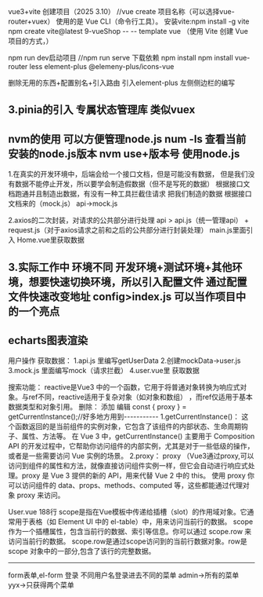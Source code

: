 
vue3+vite
创建项目（2025 3.10）
//vue create 项目名称（可以选择vue-router+vuex） 使用的是 Vue CLI（命令行工具）。
安装vite:npm install -g vite
npm create vite@latest 9-vueShop -- -- template vue  （使用 Vite 创建 Vue 项目的方式，）

npm run dev启动项目
//npm run serve
下载依赖
npm install
npm install vue-router less element-plus @elemeny-plus/icons-vue

删除无用的东西+配置别名+引入路由
引入element-plus 
左侧侧边栏的编写

3.pinia的引入
专属状态管理库
类似vuex
----------------------------------
nvm的使用 可以方便管理node.js
num -ls         查看当前安装的node.js版本
nvm use+版本号  使用node.js 
------------------------------------------------------------
1.在真实的开发环境中，后端会给一个接口文档，但是可能没有数据，
但是我们没有数据不能停止开发，所以要学会制造假数据（但不是写死的数据）
根据接口文档跑通并且制造出数据，有没有一种工具拦截住请求 把我们制造的数据 根据接口文档来的（mock.js）
api->mock.js

2.axios的二次封装，对请求的公共部分进行处理
api > api.js（统一管理api） + request.js（对于axios请求之前和之后的公共部分进行封装处理）
main.js里面引入
Home.vue里获取数据

3.实际工作中 环境不同 开发环境+测试环境+其他环境，想要快速切换环境，所以引入配置文件
通过配置文件快速改变地址
config>index.js
可以当作项目中的一个亮点
--------------------------------------------
echarts图表渲染
--------------------------------------------
用户操作
获取数据：
1.api.js 里编写getUserData
2.创建mockData->user.js
3.mock.js 里面编写mock（请求拦截）
4.user.vue里 获取数据

搜索功能：
reactive是Vue3 中的一个函数，它用于将普通对象转换为响应式对象。与ref不同，reactive适用于复杂对象（如对象和数组）
，而ref仅适用于基本数据类型和对象引用。
删除：
添加
编辑
const { proxy } = getCurrentInstance();//好多地方用到-----------
1.getCurrentInstance()：
这个函数返回的是当前组件的实例对象，它包含了该组件的内部状态、生命周期钩子、属性、方法等。
在 Vue 3 中，getCurrentInstance() 主要用于 Composition API 的开发过程中，它帮助你访问组件的内部实例，尤其是对于一些低级的操作，或者是一些需要访问 Vue 实例的场景。
2.proxy：
proxy （Vue3通过proxy,可以访问到组件的属性和方法，就像直接访问组件实例一样，但它会自动进行响应式处理。proxy 是 Vue 3 提供的新的 API，用来代替 Vue 2 中的 this。
使用 proxy 你可以访问组件的 data、props、methods、computed 等，这些都能通过代理对象 proxy 来访问。


User.vue 188行
scope是指在Vue模板中传递给插槽（slot）的作用域对象。它通常用于表格（如 Element UI 中的 el-table）中，用来访问当前行的数据。
scope作为一个插槽属性，包含当前行的数据、索引等信息。你可以通过 scope.row 来访问当前行的数据。
scope.row是通过scope访问到的当前行数据对象。row是scope 对象中的一部分,包含了该行的完整数据。

---------------------------------------------------
form表单,el-form
登录
不同用户名登录进去不同的菜单
admin->所有的菜单
yyx->只获得两个菜单
